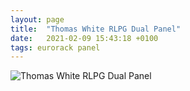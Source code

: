 ```yaml
---
layout: page
title:  "Thomas White RLPG Dual Panel"
date:   2021-02-09 15:43:18 +0100
tags: eurorack panel
---
```

![Thomas White RLPG Dual Panel](thomas_white_rlpg_dual_panel)